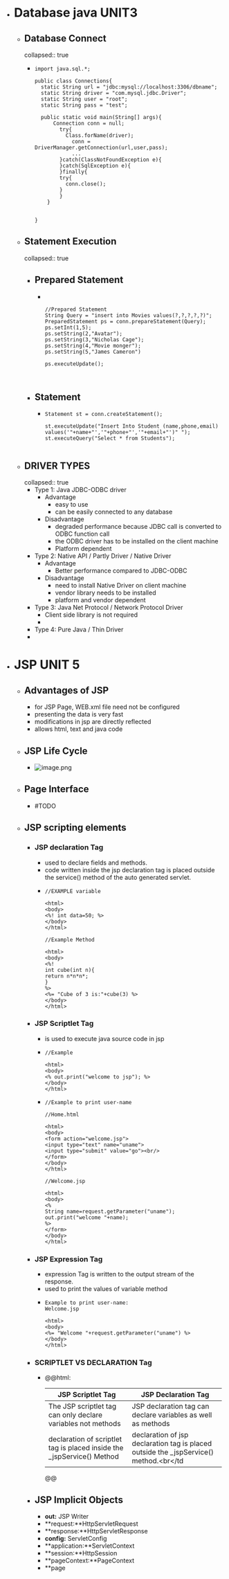 - # Database java UNIT3
	- ## Database Connect
	  collapsed:: true
		- ```
		  import java.sql.*;
		  
		  public class Connections{
		  	static String url = "jdbc:mysql://localhost:3306/dbname";
		  	static String driver = "com.mysql.jdbc.Driver";
		  	static String user = "root";
		  	static String pass = "test";
		  
		  	public static void main(String[] args){
		      	Connection conn = null;
		          try{
		          	Class.forName(driver);
		              conn = DriverManager.getConnection(url,user,pass);
		              ...
		          }catch(ClassNotFoundException e){
		          }catch(SqlException e){
		          }finally{
		          try{
		          	conn.close();
		          }
		          }
		      }
		  
		  
		  }
		  ```
	- ## Statement Execution
	  collapsed:: true
		- ## Prepared Statement
			- ```
			  
			  
			  //Prepared Statement
			  String Query = "insert into Movies values(?,?,?,?,?)";
			  PreparedStatement ps = conn.prepareStatement(Query);
			  ps.setInt(1,5);
			  ps.setString(2,"Avatar");
			  ps.setString(3,"Nicholas Cage");
			  ps.setString(4,"Movie monger");
			  ps.setString(5,"James Cameron")
			  
			  ps.executeUpdate();
			  
			  
			  
			  ```
		- ## Statement
			- ```
			  Statement st = conn.createStatement();
			  
			  st.executeUpdate("Insert Into Student (name,phone,email) values('"+name+"','"+phone+"','"+email+"')" ");
			  st.executeQuery("Select * from Students");
			  
			  
			  ```
	- ## DRIVER TYPES
	  collapsed:: true
		- Type 1: Java JDBC-ODBC driver
			- Advantage
				- easy to use
				- can be easily connected to any database
			- Disadvantage
				- degraded performance because JDBC call is converted to ODBC function call
				- the ODBC driver has to be installed on the client machine
				- Platform dependent
		- Type 2: Native API / Partly Driver / Native Driver
			- Advantage
				- Better performance compared to JDBC-ODBC
			- Disadvantage
				- need to install Native Driver on client machine
				- vendor library needs to be installed
				- platform and vendor dependent
		- Type 3: Java Net Protocol / Network Protocol Driver
			- Client side library is not required
			-
		- Type 4:  Pure Java / Thin Driver
		-
- # JSP UNIT 5
	- ## Advantages of JSP
		- for JSP Page, WEB.xml file need not be configured
		- presenting the data is very fast
		- modifications in jsp are directly reflected
		- allows html, text and java code
	- ## JSP Life Cycle
		- ![image.png](../assets/image_1673845454873_0.png)
	- ## Page Interface
		- #TODO
	- ## JSP scripting elements
		- ### JSP declaration Tag
			- used to declare fields and methods.
			- code written inside the jsp declaration tag is placed outside the service() method of the auto generated servlet.
			- ```
			  //EXAMPLE variable
			  
			  <html>
			  <body>
			  <%! int data=50; %>
			  </body>
			  </html>
			  
			  //Example Method
			  
			  <html>
			  <body>
			  <%!
			  int cube(int n){
			  return n*n*n*;
			  }
			  %>
			  <%= "Cube of 3 is:"+cube(3) %>
			  </body>
			  </html>
			  ```
		- ### JSP Scriptlet Tag
			- is used to execute java source code in jsp
			- ```
			  //Example
			  
			  <html>
			  <body>
			  <% out.print("welcome to jsp"); %>
			  </body>
			  </html>
			  ```
			- ```
			  //Example to print user-name
			  
			  //Home.html
			  
			  <html>
			  <body>
			  <form action="welcome.jsp">
			  <input type="text" name="uname">
			  <input type="submit" value="go"><br/>
			  </form>
			  </body>
			  </html>
			  
			  //Welcome.jsp
			  
			  <html>
			  <body>
			  <%
			  String name=request.getParameter("uname");
			  out.print("welcome "+name);
			  %>
			  </form>
			  </body>
			  </html>
			  ```
		- ### JSP Expression Tag
			- expression Tag is written to the output stream of the response.
			- used to print the values of variable method
			- ```
			  Example to print user-name:
			  Welcome.jsp
			  
			  <html>
			  <body>
			  <%= "Welcome "+request.getParameter("uname") %>
			  </body>
			  </html>
			  ```
		- ### SCRIPTLET VS DECLARATION Tag
			- @@html: <table><thead><tr><th>JSP Scriptlet Tag</th><th>JSP Declaration Tag</th></tr></thead><tbody><tr><td>The JSP scriptlet tag can only declare variables not methods</td><td>JSP declaration tag can declare variables as well as methods</td></tr><tr><td>declaration of scriptlet tag is placed inside the _jspService() Method</td><td>declaration of jsp declaration tag is placed outside the _jspService() method.<br</td</tr></tbody></table>@@
		- ## JSP Implicit Objects
			- **out:** JSP Writer
			- **request:**HttpServletRequest
			- **response:**HttpServletResponse
			- **config:** ServletConfig
			- **application:**ServletContext
			- **session:**HttpSession
			- **pageContext:**PageContext
			- **page